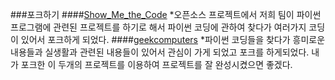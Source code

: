 ###포크하기
####[Show_Me_the_Code](https://github.com/YoonSuKang/python)
*오픈소스 프로젝트에서 저희 팀이 파이썬 프로그램에 관련된 프로젝트를 하기로 해서 파이썬 코딩에 관하여 찾다가 여러가지 코딩이 있어서 포크하게 되었다.
####[geekcomputers](https://github.com/YoonSuKang/Python-1)
*파이썬 코딩들을 찾다가 흥미로운 내용들과 실생활과 관련된 내용들이 있어서 관심이 가게 되었고 포크를 하게되었다. 내가 포크한 이 두개의 프로젝트를 이용하여 프로젝트를 잘 완성시켰으면 좋겠다. 
